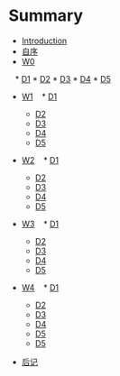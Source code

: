 
# Summary

* [Introduction](README.md)
* [自序](W0/preface.md)
 * [W0](W0/README.md)

    * [D1](W0/D1.md)
    * [D2](W0/D2.md)
    * [D3](W0/D3.md)
    * [D4](W0/D4.md)
    * [D5](W0/D5.md)
    
* [W1](W1/README.md)
    * [D1](W1/D1.md)
    * [D2](W1/D2.md)
    * [D3](W1/D3.md)
    * [D4](W1/D4.md)
    * [D5](W1/D5.md)
    
* [W2](W2/README.md)
    * [D1](W2/D1.md)
    * [D2](W2/D2.md)
    * [D3](W2/D3.md)
    * [D4](W2/D4.md)
    * [D5](W2/D5.md)
    
* [W3](W3/README.md)
    * [D1](W3/D1.md)
    * [D2](W3/D2.md)
    * [D3](W3/D3.md)
    * [D4](W3/D4.md)
    * [D5](W3/D5.md)
    
* [W4](W4/README.md)
    * [D1](W4/D1.md)
    * [D2](W4/D2.md)
    * [D3](W4/D3.md)
    * [D4](W4/D4.md)
    * [D5](W4/D5.md)    
    * [D5](W4/D6.md)    

* [后记](no_end/postscript.md)

